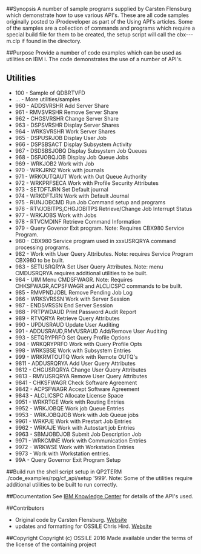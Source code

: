 ##Synopsis
A number of sample programs supplied by Carsten Flensburg which demonstrate how to use various API's. These are all code
samples originally posted to iProdeveloper as part of the Using API's articles. Some of the samples are a collection of commands
and programs which require a special build file for them to be created, the setup script will call the cbx---m.clp if found in the 
directory.

##Purpose
Provide a number of code examples which can be used as utilities on IBM i. The code demonstrates the use of a number of API's.

## Utilities
* 100 - Sample of QDBRTVFD
* ... - More utilities/samples
* 960 - ADDSVRSHR Add Server Share
* 961 - RMVSVRSHR Remove Server Share
* 962 - CHGSVRSHR Change Server Share
* 963 - DSPSVRSHR Display Server Shares
* 964 - WRKSVRSHR Work Server Shares
* 965 - DSPUSRJOB Display User Job
* 966 - DSPSBSACT Display Subsystem Activity
* 967 - DSDSBSJOBQ Display Subsystem Job Queues
* 968 - DSPJOBQJOB Display Job Queue Jobs
* 969 - WRKJOB2 Work with Job
* 970 - WRKJRN2 Work with journals
* 971 - WRKOUTQAUT Work with Out Queue Authority
* 972 - WRKPRFSECA Work with Profile Security Attributes
* 973 - SETDFTJRN Set Default journal 
* 974 - WRKDFTJRN Work with Default Journal
* 975 - RUNJOBCMD Run Job Command setup and programs
* 976 - RTVJOBITPS,CHGJOBITPS Retrieve/Change Job Interrupt Status
* 977 - WRKJOBS Work with Jobs
* 978 - RTVCMDINF Retrieve Command Information
* 979 - Query Govenor Exit program. Note: Requires CBX980 Service Program.
* 980 - CBX980 Service program used in xxxUSRQRYA command processing programs.
* 982 - Work with User Query Attributes. Note: requires Service Program CBX980 to be built.
* 983 - SETUSRQRYA Set User Query Attributes. Note: menu CMDUSRQRYA requires additional utilities to be built. 
* 984 - UIM Menu CMDSFWAGR. Note: Requires CHKSFWAGR,ACPSFWAGR and ALCLICSPC commands to be built.
* 985 - RMVPNDJOBL Remove Pending Job Log
* 986 - WRKSVRSSN Work with Server Session
* 987 - ENDSVRSSN End Server Session
* 988 - PRTPWDAUD Print Password Audit Report
* 989 - RTVQRYA Retrieve Query Attributes
* 990 - UPDUSRAUD Update User Auditing
* 991 - ADDUSRAUD,RMVUSRAUD Add/Remove User Auditing
* 993 - SETQRYPRFO Set Query Profile Options
* 994 - WRKQRYPRFO Work with Query Profile Opts
* 998 - WRKSBSE Work with Subsystem Entries
* 999 - WRKRMTOUTQ Work with Remote OUTQ's
* 9811 - ADDUSRQRYA Add User Query Attributes
* 9812 - CHGUSRQRYA Change User Query Attributes
* 9813 - RMVUSRQRYA Remove User Query Attributes
* 9841 - CHKSFWAGR Check Software Agreement
* 9842 - ACPSFWAGR Accept Software Agreement
* 9843 - ALCLICSPC Allocate License Space
* 9951 - WRKRTGE Work with Routing Entries
* 9952 - WRKJOBQE Work job Queue Entries
* 9953 - WRKJOBQJOB Work with Job Queue jobs
* 9961 - WRKPJE Work with Prestart Job Entries
* 9962 - WRKAJE Work with Autostart job Entries
* 9963 - SBMJOBDJOB Submit Job Description Job
* 9971 - WRKCMNE Work with Communication Entries
* 9972 - WRKWSE Work with Workstation Entries
* 9973 - Work with Workstation entries.
* 99A - Query Governor Exit Program Setup

##Build
run the shell script setup in QP2TERM ./code_examples/rpg/cf_api/setup '999'. Note: Some of the utilities require additional
utilities to be built to run correctly.

##Documentation
See [IBM Knowledge Center](http://www.ibm.com/support/knowledgecenter/ssw_ibm_i) for details of the API's used.

##Contributors
* Original code by Carsten Flensburg. [Website](https://spaces.hightail.com/space/00SJA)
* updates and formatting for OSSILE Chris Hird. [Website](http://www.shieldadvanced.com)
   
##Copyright
Copyright (c) OSSILE 2016 Made available under the terms of the license of the containing project   